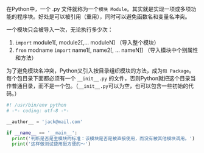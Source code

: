 
在Python中，一个 .py 文件就称为一个`模块 Module`。其实就是实现一项或多项功能的程序块。好处是可以被引用（重用），同时可以避免函数名和变量名冲突。

一个模块只会被导入一次，无论执行多少次：
1. `import` module1[, module2[,... moduleN]   （导入整个模块）
2. `from` modname `import` name1[, name2[, ... nameN]]    （导入模块中个别属性和方法）  

为了避免模块名冲突，Python又引入按目录组织模块的方法，成为`包 Package`。 每个包目录下面都必须有一个 `__init__.py` 的文件，否则Python就把这个目录当作普通目录，而不是一个包。（`__init__.py`可以为空，也可以包含一些初始的代码。）

```py
#! /usr/bin/env python
# -*- coding: utf-8 -*-

__author__ = 'jack@mail.com'

if __name__ == '__main__':
  print('判断是否是主模块的标准：该模块是否是被直接使用，而没有被其他模块调用。')
  print('这样做测试使用挺方便的～')
```